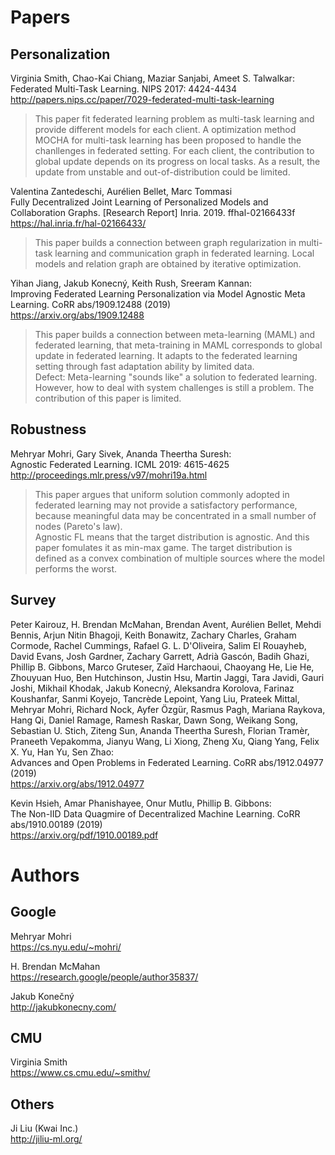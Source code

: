 # Papers

## Personalization 

Virginia Smith, Chao-Kai Chiang, Maziar Sanjabi, Ameet S. Talwalkar:  
Federated Multi-Task Learning. NIPS 2017: 4424-4434  
http://papers.nips.cc/paper/7029-federated-multi-task-learning
> This paper fit federated learning problem as multi-task learning and provide different models for each client. 
> A optimization method MOCHA for multi-task learning has been proposed to handle the chanllenges in federated setting.
> For each client, the contribution to global update depends on its progress on local tasks. 
> As a result, the update from unstable and out-of-distribution could be limited.

Valentina Zantedeschi, Aurélien Bellet, Marc Tommasi  
Fully Decentralized Joint Learning of Personalized Models and Collaboration Graphs. [Research Report] Inria. 2019. ffhal-02166433f  
https://hal.inria.fr/hal-02166433/
> This paper builds a connection between graph regularization in multi-task learning and communication graph in federated learning.
> Local models and relation graph are obtained by iterative optimization.

Yihan Jiang, Jakub Konecný, Keith Rush, Sreeram Kannan:  
Improving Federated Learning Personalization via Model Agnostic Meta Learning. CoRR abs/1909.12488 (2019)  
https://arxiv.org/abs/1909.12488
> This paper builds a connection between meta-learning (MAML) and federated learning, that meta-training in MAML corresponds to global update in federated learning. It adapts to the federated learning setting through fast adaptation ability by limited data.  
> Defect: Meta-learning "sounds like" a solution to federated learning. However, how to deal with system challenges is still a problem.
The contribution of this paper is limited.

## Robustness

Mehryar Mohri, Gary Sivek, Ananda Theertha Suresh:  
Agnostic Federated Learning. ICML 2019: 4615-4625  
http://proceedings.mlr.press/v97/mohri19a.html  
> This paper argues that uniform solution commonly adopted in federated learning may not provide a satisfactory performance, because meaningful data may be concentrated in a small number of nodes (Pareto's law).  
> Agnostic FL means that the target distribution is agnostic. And this paper fomulates it as min-max game. The target distribution is defined as a convex combination of multiple sources where the model performs the worst.

  
## Survey

Peter Kairouz, H. Brendan McMahan, Brendan Avent, Aurélien Bellet, Mehdi Bennis, Arjun Nitin Bhagoji, Keith Bonawitz, Zachary Charles, Graham Cormode, Rachel Cummings, Rafael G. L. D'Oliveira, Salim El Rouayheb, David Evans, Josh Gardner, Zachary Garrett, Adrià Gascón, Badih Ghazi, Phillip B. Gibbons, Marco Gruteser, Zaïd Harchaoui, Chaoyang He, Lie He, Zhouyuan Huo, Ben Hutchinson, Justin Hsu, Martin Jaggi, Tara Javidi, Gauri Joshi, Mikhail Khodak, Jakub Konecný, Aleksandra Korolova, Farinaz Koushanfar, Sanmi Koyejo, Tancrède Lepoint, Yang Liu, Prateek Mittal, Mehryar Mohri, Richard Nock, Ayfer Özgür, Rasmus Pagh, Mariana Raykova, Hang Qi, Daniel Ramage, Ramesh Raskar, Dawn Song, Weikang Song, Sebastian U. Stich, Ziteng Sun, Ananda Theertha Suresh, Florian Tramèr, Praneeth Vepakomma, Jianyu Wang, Li Xiong, Zheng Xu, Qiang Yang, Felix X. Yu, Han Yu, Sen Zhao:  
Advances and Open Problems in Federated Learning. CoRR abs/1912.04977 (2019)  
https://arxiv.org/abs/1912.04977

Kevin Hsieh, Amar Phanishayee, Onur Mutlu, Phillip B. Gibbons:  
The Non-IID Data Quagmire of Decentralized Machine Learning. CoRR abs/1910.00189 (2019)  
https://arxiv.org/pdf/1910.00189.pdf  

# Authors

## Google

Mehryar Mohri  
https://cs.nyu.edu/~mohri/  

H. Brendan McMahan  
https://research.google/people/author35837/  

Jakub Konečný  
http://jakubkonecny.com/

## CMU
Virginia Smith  
https://www.cs.cmu.edu/~smithv/

## Others
Ji Liu (Kwai Inc.)  
http://jiliu-ml.org/  


